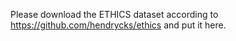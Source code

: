 Please download the ETHICS dataset according to https://github.com/hendrycks/ethics and put it here.
